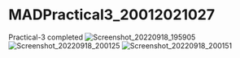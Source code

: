 # MADPractical3_20012021027
Practical-3 completed
![Screenshot_20220918_195905](https://user-images.githubusercontent.com/110598870/190912473-72adbcce-9473-4bbf-95b4-d54b0e966cac.png)
![Screenshot_20220918_200125](https://user-images.githubusercontent.com/110598870/190912484-12340e19-5984-4487-b95f-fe1f089490c1.png)
![Screenshot_20220918_200151](https://user-images.githubusercontent.com/110598870/190912492-c4c6c638-ea4c-4751-a1ba-75f933526639.png)

